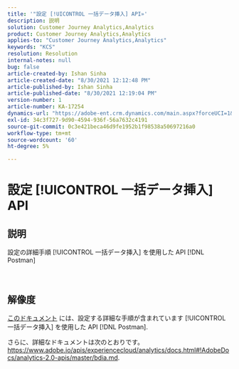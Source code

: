 ```yaml
---
title: '"設定 [!UICONTROL 一括データ挿入] API»'
description: 説明
solution: Customer Journey Analytics,Analytics
product: Customer Journey Analytics,Analytics
applies-to: "Customer Journey Analytics,Analytics"
keywords: "KCS"
resolution: Resolution
internal-notes: null
bug: false
article-created-by: Ishan Sinha
article-created-date: "8/30/2021 12:12:48 PM"
article-published-by: Ishan Sinha
article-published-date: "8/30/2021 12:19:04 PM"
version-number: 1
article-number: KA-17254
dynamics-url: "https://adobe-ent.crm.dynamics.com/main.aspx?forceUCI=1&pagetype=entityrecord&etn=knowledgearticle&id=53386695-8b09-ec11-b6e6-00224808d564"
exl-id: 34c3f727-9d90-4594-936f-56a7632c4191
source-git-commit: 0c3e421beca46d9fe1952b1f98538a50697216a0
workflow-type: tm+mt
source-wordcount: '60'
ht-degree: 5%

---
```


# 設定 [!UICONTROL 一括データ挿入] API

## 説明

設定の詳細手順 [!UICONTROL 一括データ挿入] を使用した API [!DNL Postman]<br><br><br>

## 解像度


[このドキュメント](https://spark.adobe.com/page/0jhQHMs74AtYz/) には、設定する詳細な手順が含まれています [!UICONTROL 一括データ挿入] を使用した API [!DNL Postman].

さらに、詳細なドキュメントは次のとおりです。https://www.adobe.io/apis/experiencecloud/analytics/docs.html#!AdobeDocs/analytics-2.0-apis/master/bdia.md.
